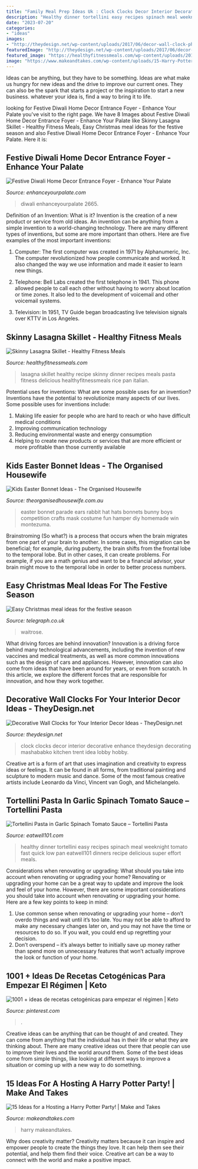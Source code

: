 ```yaml
---
title: "Family Meal Prep Ideas Uk : Clock Clocks Decor Interior Decorative Enhance Theydesign Decorating Mashababko Kitchen Trent Idea Lobby Hobby"
description: "Healthy dinner tortellini easy recipes spinach meal weeknight tomato fast quick low pan eatwell101 dinners recipe delicious super effort meals"
date: "2023-07-20"
categories:
- "ideas"
images:
- "http://theydesign.net/wp-content/uploads/2017/06/decor-wall-clock-photo-wall-clocks-throughout-decorative-wall-clocks-decorative-wall-clocks-for-your-interior-decor-ideas.jpg"
featuredImage: "http://theydesign.net/wp-content/uploads/2017/06/decor-wall-clock-photo-wall-clocks-throughout-decorative-wall-clocks-decorative-wall-clocks-for-your-interior-decor-ideas.jpg"
featured_image: "https://healthyfitnessmeals.com/wp-content/uploads/2018/03/skinny-lasagna-skillet-3.jpeg"
image: "https://www.makeandtakes.com/wp-content/uploads/15-Harry-Potter-Party-Ideas.jpg"
---
```



Ideas can be anything, but they have to be something. Ideas are what make us hungry for new ideas and the drive to improve our current ones. They can also be the spark that starts a project or the inspiration to start a new business. whatever your idea is, find a way to bring it to life.

	

		
looking for Festive Diwali Home Decor Entrance Foyer - Enhance Your Palate you've visit to the right page. We have 8 Images about Festive Diwali Home Decor Entrance Foyer - Enhance Your Palate like Skinny Lasagna Skillet - Healthy Fitness Meals, Easy Christmas meal ideas for the festive season and also Festive Diwali Home Decor Entrance Foyer - Enhance Your Palate. Here it is:
		
    
## Festive Diwali Home Decor Entrance Foyer - Enhance Your Palate

<img loading=lazy src="https://www.enhanceyourpalate.com/wp-content/uploads/2018/11/Diwali-Decor_2665-e1570838162304.jpeg" onerror="this.onerror=null;this.src='https://tse1.mm.bing.net/th?id=OIP.rbzUhjrKSfPzAxQo8sHNQwHaJl&amp;pid=15.1';" alt="Festive Diwali Home Decor Entrance Foyer - Enhance Your Palate">

_Source: enhanceyourpalate.com_

>diwali enhanceyourpalate 2665. 

	

Definition of an Invention: What is it?
Invention is the creation of a new product or service from old ideas. An invention can be anything from a simple invention to a world-changing technology. There are many different types of inventions, but some are more important than others. Here are five examples of the most important inventions: 
1) Computer: The first computer was created in 1971 by Alphanumeric, Inc. The computer revolutionized how people communicate and worked. It also changed the way we use information and made it easier to learn new things.

2) Telephone: Bell Labs created the first telephone in 1941. This phone allowed people to call each other without having to worry about location or time zones. It also led to the development of voicemail and other voicemail systems.

3) Television: In 1951, TV Guide began broadcasting live television signals over KTTV in Los Angeles.

    
## Skinny Lasagna Skillet - Healthy Fitness Meals

<img loading=lazy src="https://healthyfitnessmeals.com/wp-content/uploads/2018/03/skinny-lasagna-skillet-3.jpeg" onerror="this.onerror=null;this.src='https://tse4.mm.bing.net/th?id=OIP.Wduis4NQfS1TT5h-4r30VQHaLH&amp;pid=15.1';" alt="Skinny Lasagna Skillet - Healthy Fitness Meals">

_Source: healthyfitnessmeals.com_

>lasagna skillet healthy recipe skinny dinner recipes meals pasta fitness delicious healthyfitnessmeals rice pan italian. 

	

Potential uses for inventions: What are some possible uses for an invention?
Inventions have the potential to revolutionize many aspects of our lives. Some possible uses for inventions include: 
1. Making life easier for people who are hard to reach or who have difficult medical conditions 
2. Improving communication technology 
3. Reducing environmental waste and energy consumption 
4. Helping to create new products or services that are more efficient or more profitable than those currently available 

    
## Kids Easter Bonnet Ideas - The Organised Housewife

<img loading=lazy src="http://theorganisedhousewife.com.au/wp-content/uploads/2015/03/10-38488-post/Easter-Bonnet-Ideas-1.jpg" onerror="this.onerror=null;this.src='https://tse4.mm.bing.net/th?id=OIP._zVZnd8VIIkFeSyC79dO3gHaMY&amp;pid=15.1';" alt="Kids Easter Bonnet Ideas - The Organised Housewife">

_Source: theorganisedhousewife.com.au_

>easter bonnet parade ears rabbit hat hats bonnets bunny boys competition crafts mask costume fun hamper diy homemade win montezuma. 

	

Brainstroming (So what?) is a process that occurs when the brain migrates from one part of your brain to another. In some cases, this migration can be beneficial; for example, during puberty, the brain shifts from the frontal lobe to the temporal lobe. But in other cases, it can create problems. For example, if you are a math genius and want to be a financial advisor, your brain might move to the temporal lobe in order to better process numbers.

    
## Easy Christmas Meal Ideas For The Festive Season

<img loading=lazy src="https://www.telegraph.co.uk/content/dam/food-and-drink/spark-food-and-drink/john-lewis-waitrose/christmas-table-xlarge.jpg?imwidth=1200" onerror="this.onerror=null;this.src='https://tse4.mm.bing.net/th?id=OIP.AtX_Plae3-7PkjR7Lxxu2QHaEo&amp;pid=15.1';" alt="Easy Christmas meal ideas for the festive season">

_Source: telegraph.co.uk_

>waitrose. 

	

What driving forces are behind innovation?
Innovation is a driving force behind many technological advancements, including the invention of new vaccines and medical treatments, as well as more common innovations such as the design of cars and appliances. However, innovation can also come from ideas that have been around for years, or even from scratch. In this article, we explore the different forces that are responsible for innovation, and how they work together.

    
## Decorative Wall Clocks For Your Interior Decor Ideas - TheyDesign.net

<img loading=lazy src="http://theydesign.net/wp-content/uploads/2017/06/decor-wall-clock-photo-wall-clocks-throughout-decorative-wall-clocks-decorative-wall-clocks-for-your-interior-decor-ideas.jpg" onerror="this.onerror=null;this.src='https://tse4.mm.bing.net/th?id=OIP.h6duT2kvHFMf8VB5jBCJwgHaE8&amp;pid=15.1';" alt="Decorative Wall Clocks for Your Interior Decor Ideas - TheyDesign.net">

_Source: theydesign.net_

>clock clocks decor interior decorative enhance theydesign decorating mashababko kitchen trent idea lobby hobby. 

	

Creative art is a form of art that uses imagination and creativity to express ideas or feelings. It can be found in all forms, from traditional painting and sculpture to modern music and dance. Some of the most famous creative artists include Leonardo da Vinci, Vincent van Gogh, and Michelangelo.

    
## Tortellini Pasta In Garlic Spinach Tomato Sauce – Tortellini Pasta

<img loading=lazy src="https://www.eatwell101.com/wp-content/uploads/2017/09/tomato-spinach-tortellini-recipe.jpg" onerror="this.onerror=null;this.src='https://tse4.mm.bing.net/th?id=OIP.wS0wLoIaeV2vYkQlbcyxGwHaLH&amp;pid=15.1';" alt="Tortellini Pasta in Garlic Spinach Tomato Sauce – Tortellini Pasta">

_Source: eatwell101.com_

>healthy dinner tortellini easy recipes spinach meal weeknight tomato fast quick low pan eatwell101 dinners recipe delicious super effort meals. 

	

Considerations when renovating or upgrading: What should you take into account when renovating or upgrading your home?
Renovating or upgrading your home can be a great way to update and improve the look and feel of your home. However, there are some important considerations you should take into account when renovating or upgrading your home. Here are a few key points to keep in mind: 
1. Use common sense when renovating or upgrading your home – don’t overdo things and wait until it’s too late. You may not be able to afford to make any necessary changes later on, and you may not have the time or resources to do so. If you wait, you could end up regretting your decision. 
2. Don’t overspend – it’s always better to initially save up money rather than spend more on unnecessary features that won’t actually improve the look or function of your home.

    
## 1001 + Ideas De Recetas Cetogénicas Para Empezar El Régimen | Keto

<img loading=lazy src="https://i.pinimg.com/736x/eb/99/ec/eb99ec8a4acd4914dcf3c085f21f2a3f.jpg" onerror="this.onerror=null;this.src='https://tse4.mm.bing.net/th?id=OIP.cX-8_ufaoFoXEkuMcvu3rwHaLG&amp;pid=15.1';" alt="1001 + ideas de recetas cetogénicas para empezar el régimen | Keto">

_Source: pinterest.com_

>. 

	

Creative ideas can be anything that can be thought of and created. They can come from anything that the individual has in their life or what they are thinking about. There are many creative ideas out there that people can use to improve their lives and the world around them. Some of the best ideas come from simple things, like looking at different ways to improve a situation or coming up with a new way to do something.

    
## 15 Ideas For A Hosting A Harry Potter Party! | Make And Takes

<img loading=lazy src="https://www.makeandtakes.com/wp-content/uploads/15-Harry-Potter-Party-Ideas.jpg" onerror="this.onerror=null;this.src='https://tse2.mm.bing.net/th?id=OIP.IUc0mnf5VfUO-1hF3dsd8wHaLp&amp;pid=15.1';" alt="15 Ideas for a Hosting a Harry Potter Party! | Make and Takes">

_Source: makeandtakes.com_

>harry makeandtakes. 

	

Why does creativity matter?
Creativity matters because it can inspire and empower people to create the things they love. It can help them see their potential, and help them find their voice. Creative art can be a way to connect with the world and make a positive impact.

